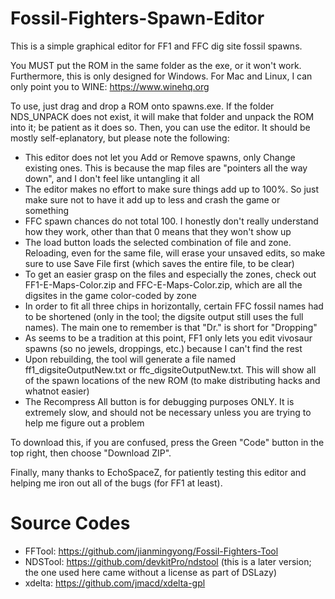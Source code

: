 # Fossil-Fighters-Spawn-Editor
This is a simple graphical editor for FF1 and FFC dig site fossil spawns.

You MUST put the ROM in the same folder as the exe, or it won't work. Furthermore, this is only designed for Windows. For Mac and
Linux, I can only point you to WINE: https://www.winehq.org


To use, just drag and drop a ROM onto spawns.exe. If the folder NDS_UNPACK does not exist, it will make that folder and unpack the
ROM into it; be patient as it does so. Then, you can use the editor. It should be mostly self-eplanatory, but please
note the following:
- This editor does not let you Add or Remove spawns, only Change existing ones. This is because the map files are "pointers all
  the way down", and I don't feel like untangling it all
- The editor makes no effort to make sure things add up to 100%. So just make sure not to have it add up to less and crash the game
  or something
- FFC spawn chances do not total 100. I honestly don't really understand how they work, other than that 0 means that they won't show up
- The load button loads the selected combination of file and zone. Reloading, even for the same file, will erase your unsaved
  edits, so make sure to use Save File first (which saves the entire file, to be clear)
- To get an easier grasp on the files and especially the zones, check out FF1-E-Maps-Color.zip and FFC-E-Maps-Color.zip,
  which are all the digsites in the game color-coded by zone
- In order to fit all three chips in horizontally, certain FFC fossil names had to be shortened (only in the tool; the digsite
  output still uses the full names). The main one to remember is that "Dr." is short for "Dropping"
- As seems to be a tradition at this point, FF1 only lets you edit vivosaur spawns (so no jewels, droppings, etc.) because I
  can't find the rest
- Upon rebuilding, the tool will generate a file named ff1_digsiteOutputNew.txt or ffc_digsiteOutputNew.txt. This will show all of
  the spawn locations of the new ROM (to make distributing hacks and whatnot easier)
- The Recompress All button is for debugging purposes ONLY. It is extremely slow, and should not be necessary unless you are trying
  to help me figure out a problem
  
To download this, if you are confused, press the Green "Code" button in the top right, then choose "Download ZIP".

Finally, many thanks to EchoSpaceZ, for patiently testing this editor and helping me iron out all of the bugs (for FF1 at least).

# Source Codes
- FFTool: https://github.com/jianmingyong/Fossil-Fighters-Tool
- NDSTool: https://github.com/devkitPro/ndstool (this is a later version; the one used here came without a license as part of DSLazy)
- xdelta: https://github.com/jmacd/xdelta-gpl